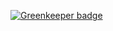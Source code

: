 
[![Greenkeeper badge](https://badges.greenkeeper.io/lamartire/synchra.svg)](https://greenkeeper.io/)
